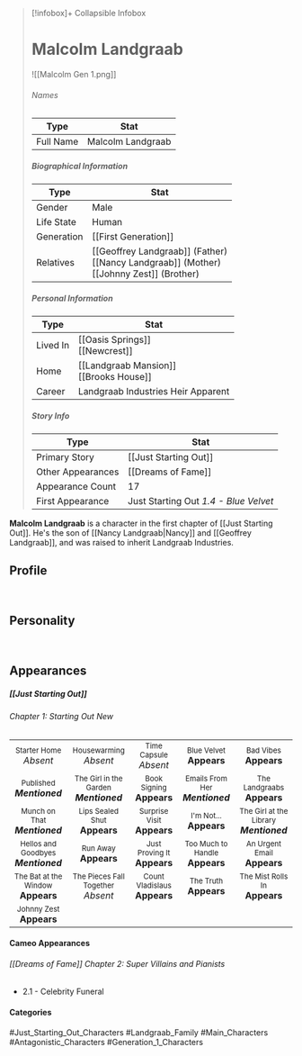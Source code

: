 > [!infobox]+ Collapsible Infobox
> # Malcolm Landgraab
> ![[Malcolm Gen 1.png]] 
> ###### Names 
> | Type | Stat | 
> | ---- | ---- | 
> | Full Name | Malcolm Landgraab | 
>
> ##### Biographical Information
> | Type | Stat | 
> | ---- | ---- | 
> | Gender | Male | 
> | Life State | Human |
> | Generation | [[First Generation]] |
> | Relatives | [[Geoffrey Landgraab]] (Father)<br>[[Nancy Landgraab]] (Mother)<br>[[Johnny Zest]] (Brother)
> 
> ##### Personal Information
> | Type | Stat | 
> | ---- | ---- | 
> | Lived In |[[Oasis Springs]]<br>[[Newcrest]]| 
> | Home |[[Landgraab Mansion]]<br>[[Brooks House]]| 
> | Career | Landgraab Industries Heir Apparent | 
> 
> ##### Story Info
> | Type | Stat | 
> | ---- | ---- | 
> | Primary Story | [[Just Starting Out]] | 
> | Other Appearances | [[Dreams of Fame]] | 
> | Appearance Count | 17 | 
> | First Appearance | Just Starting Out *1.4 - Blue Velvet*

**Malcolm Landgraab** is a character in the first chapter of [[Just Starting Out]]. He's the son of [[Nancy Landgraab|Nancy]] and [[Geoffrey Landgraab]], and was raised to inherit Landgraab Industries.

## Profile

<br style="clear:both; margin: 0; padding: 0" />

## Personality

<br style="clear:both; margin: 0; padding: 0" />

## Appearances
##### [[Just Starting Out]]
###### Chapter 1: Starting Out New
|                                                                          |                                                                             |                                                                   |                                                                      |                                                                              |
| ------------------------------------------------------------------------ | --------------------------------------------------------------------------- | ----------------------------------------------------------------- | -------------------------------------------------------------------- | ---------------------------------------------------------------------------- |
| <center><font size=2>Starter Home<br><font size=3>*Absent*               | <center><font size=2>Housewarming<br><font size=3>*Absent*                  | <center><font size=2>Time Capsule<br><font size=3>*Absent*        | <center><font size=2>Blue Velvet<br><font size=3>**Appears**         | <center><font size=2>Bad Vibes<br><font size=3>**Appears**                   |
| <center><font size=2>Published<br><font size=3>***Mentioned***           | <center><font size=2>The Girl in the Garden<br><font size=3>***Mentioned*** | <center><font size=2>Book Signing<br><font size=3>**Appears**     | <center><font size=2>Emails From Her<br><font size=3>***Mentioned*** | <center><font size=2>The Landgraabs<br><font size=3>**Appears**              |
| <center><font size=2>Munch on That<br><font size=3>***Mentioned***       | <center><font size=2>Lips Sealed Shut<br><font size=3>**Appears**           | <center><font size=2>Surprise Visit<br><font size=3>**Appears**   | <center><font size=2>I'm Not...<br><font size=3>**Appears**          | <center><font size=2>The Girl at the Library<br><font size=3>***Mentioned*** |
| <center><font size=2>Hellos and Goodbyes<br><font size=3>***Mentioned*** | <center><font size=2>Run Away<br><font size=3>**Appears**                   | <center><font size=2>Just Proving It<br><font size=3>**Appears**  | <center><font size=2>Too Much to Handle<br><font size=3>**Appears**  | <center><font size=2>An Urgent Email<br><font size=3>**Appears**             |
| <center><font size=2>The Bat at the Window<br><font size=3>**Appears**   | <center><font size=2>The Pieces Fall Together<br><font size=3>*Absent*      | <center><font size=2>Count Vladislaus<br><font size=3>**Appears** | <center><font size=2>The Truth<br><font size=3>**Appears**           | <center><font size=2>The Mist Rolls In<br><font size=3>**Appears**           |
| <center><font size=2>Johnny Zest<br><font size=3>**Appears**             |                                                                             |                                                                   |                                                                      |                                                                              |

#### Cameo Appearances
###### [[Dreams of Fame]] Chapter 2: Super Villains and Pianists
- 2.1 - Celebrity Funeral

#### Categories
#Just_Starting_Out_Characters #Landgraab_Family #Main_Characters #Antagonistic_Characters #Generation_1_Characters
